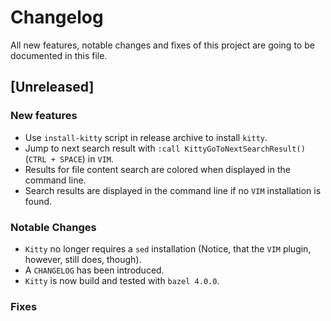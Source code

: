 # Changelog
All new features, notable changes and fixes of this project are going to be documented in this file.

## [Unreleased]

### New features

* Use `install-kitty` script in release archive to install `kitty`.
* Jump to next search result with `:call KittyGoToNextSearchResult()` (`CTRL + SPACE`) in `VIM`.
* Results for file content search are colored when displayed in the command line.
* Search results are displayed in the command line if no `VIM` installation is found.

### Notable Changes

* `Kitty` no longer requires a `sed` installation (Notice, that the `VIM` plugin, however, still does, though).
* A `CHANGELOG` has been introduced.
* `Kitty` is now build and tested with `bazel 4.0.0`.

### Fixes
